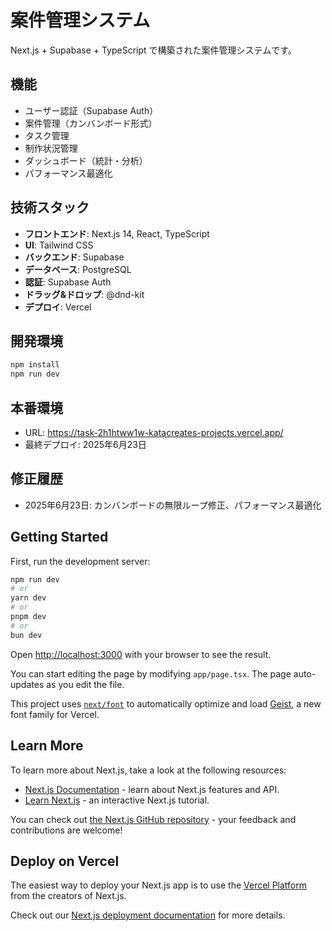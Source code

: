 # 案件管理システム

Next.js + Supabase + TypeScript で構築された案件管理システムです。

## 機能

- ユーザー認証（Supabase Auth）
- 案件管理（カンバンボード形式）
- タスク管理
- 制作状況管理
- ダッシュボード（統計・分析）
- パフォーマンス最適化

## 技術スタック

- **フロントエンド**: Next.js 14, React, TypeScript
- **UI**: Tailwind CSS
- **バックエンド**: Supabase
- **データベース**: PostgreSQL
- **認証**: Supabase Auth
- **ドラッグ&ドロップ**: @dnd-kit
- **デプロイ**: Vercel

## 開発環境

```bash
npm install
npm run dev
```

## 本番環境

- URL: https://task-2h1htww1w-katacreates-projects.vercel.app/
- 最終デプロイ: 2025年6月23日

## 修正履歴

- 2025年6月23日: カンバンボードの無限ループ修正、パフォーマンス最適化

## Getting Started

First, run the development server:

```bash
npm run dev
# or
yarn dev
# or
pnpm dev
# or
bun dev
```

Open [http://localhost:3000](http://localhost:3000) with your browser to see the result.

You can start editing the page by modifying `app/page.tsx`. The page auto-updates as you edit the file.

This project uses [`next/font`](https://nextjs.org/docs/app/building-your-application/optimizing/fonts) to automatically optimize and load [Geist](https://vercel.com/font), a new font family for Vercel.

## Learn More

To learn more about Next.js, take a look at the following resources:

- [Next.js Documentation](https://nextjs.org/docs) - learn about Next.js features and API.
- [Learn Next.js](https://nextjs.org/learn) - an interactive Next.js tutorial.

You can check out [the Next.js GitHub repository](https://github.com/vercel/next.js) - your feedback and contributions are welcome!

## Deploy on Vercel

The easiest way to deploy your Next.js app is to use the [Vercel Platform](https://vercel.com/new?utm_medium=default-template&filter=next.js&utm_source=create-next-app&utm_campaign=create-next-app-readme) from the creators of Next.js.

Check out our [Next.js deployment documentation](https://nextjs.org/docs/app/building-your-application/deploying) for more details.
